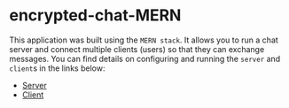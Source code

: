 # encrypted-chat-MERN

This application was built using the `MERN stack`. It allows you to run a chat server and connect multiple clients (users) so that they can exchange messages. You can find details on configuring and running the `server` and `client`s in the links below:

-   [Server](server/)
-   [Client](client/)
